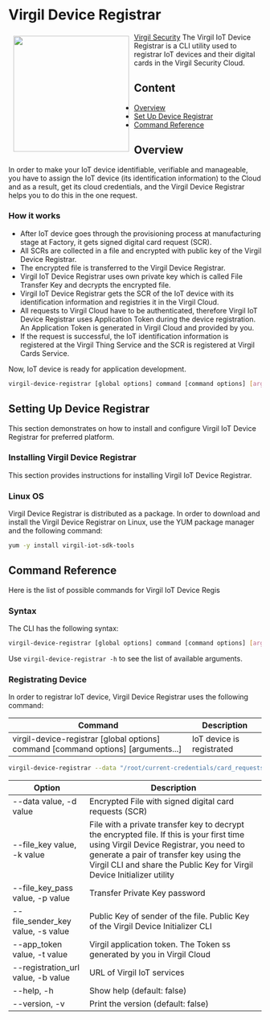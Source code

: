 # Virgil Device Registrar

<img width="230px" src="https://cdn.virgilsecurity.com/assets/images/github/logos/virgil-logo-red.png" align="left" hspace="10" vspace="6"></a> [Virgil Security](https://virgilsecurity.com) The Virgil IoT Device Registrar is a CLI utility used to registrar IoT devices and their digital cards in the Virgil Security Cloud.

## Content
- [Overview](#overview)
- [Set Up Device Registrar](#set-up-device-registrar)
- [Command Reference](#command-reference)


## Overview
In order to make your IoT device identifiable, verifiable and manageable, you have to assign the IoT device (its identification information) to the Cloud and as a result, get its cloud credentials, and the Virgil Device Registrar helps you to do this in the one request.

### How it works
- After IoT device goes through the provisioning process at manufacturing stage at Factory, it gets signed digital card request (SCR).
- All SCRs are collected in a file and encrypted with public key of the Virgil Device Registrar.
- The encrypted file is transferred to the Virgil Device Registrar.
- Virgil IoT Device Registrar uses own private key which is called File Transfer Key and decrypts the encrypted file.
- Virgil IoT Device Registrar gets the SCR of the IoT device with its identification information and registries it in the Virgil Cloud.
- All requests to Virgil Cloud have to be authenticated, therefore Virgil IoT Device Registrar uses Application Token during the device registration. An Application Token is generated in Virgil Cloud and provided by you.
- If the request is successful, the IoT identification information is registered at the Virgil Thing Service and the SCR is registered at Virgil Cards Service.

Now, IoT device is ready for application development.

```bash
virgil-device-registrar [global options] command [command options] [arguments...]
```

## Setting Up Device Registrar
This section demonstrates on how to install and configure Virgil IoT Device Registrar for preferred platform.
### Installing Virgil Device Registrar
This section provides instructions for installing Virgil IoT Device Registrar.
### Linux OS
Virgil Device Registrar is distributed as a package.
In order to download and install the Virgil Device Registrar on Linux, use the YUM package manager and the following command:
```bash
yum -y install virgil-iot-sdk-tools
```
## Command Reference
Here is the list of possible commands for Virgil IoT Device Regis
### Syntax
The CLI has the following syntax:
```bash
virgil-device-registrar [global options] command [command options] [arguments...]
```
Use ```virgil-device-registrar -h``` to see the list of available arguments.
### Registrating Device
In order to registrar IoT device, Virgil Device Registrar uses the following command:

| Command                                                                           | Description               |
|-----------------------------------------------------------------------------------|---------------------------|
| virgil-device-registrar [global options] command [command options] [arguments...] | IoT device is registrated |

``` bash
virgil-device-registrar --data "/root/current-credentials/card_requests_gateways.txt" --file_key "/root/current-credentials/factory-file-transfer/registrar-key/private.key" --file_key_pass qweASD123 --file_sender_key "/root/current-credentials/factory-file-transfer/factory-sender-key/public.key" --app_token "AT.K6E4PEeOdLfacsq0I9C1I34CSgitDKRB" --registration_url https://api-iot.virgilsecurity.com/things/card
```
| Option                             | Description                                                                                                                                                                                                                                               |
|------------------------------------|-----------------------------------------------------------------------------------------------------------------------------------------------------------------------------------------------------------------------------------------------------------|
| --data value, -d value             | Encrypted File with signed digital card requests (SCR)                                                                                                                                                                                                    |
| --file_key value, -k value         | File with a private transfer key to decrypt the encrypted file. If this is your first time using Virgil Device Registrar, you need to generate a pair of transfer key using the Virgil CLI and share the Public Key for Virgil Device Initializer utility |
| --file_key_pass value, -p value    | Transfer Private Key password                                                                                                                                                                                                                             |
| --file_sender_key value, -s value  | Public Key of sender of the file. Public Key of the Virgil Device Initializer CLI                                                                                                                                                                         |
| --app_token value, -t value        | Virgil application token. The Token ss generated by you in Virgil Cloud                                                                                                                                                                                   |
| --registration_url value, -b value | URL of Virgil IoT services                                                                                                                                                                                                                                |
| --help, -h                         | Show help (default: false)                                                                                                                                                                                                                                |
| --version, -v                      | Print the version (default: false)                                                                                                                                                                                                                        |
